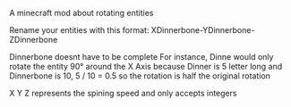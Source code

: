 A minecraft mod about rotating entities

Rename your entities with this format:
XDinnerbone-YDinnerbone-ZDinnerbone

Dinnerbone doesnt have to be complete
For instance, Dinne would only rotate the entity 90° around the X Axis because Dinner is 5 letter long and Dinnerbone is 10, 5 / 10 = 0.5 so the rotation is half the original rotation

X Y Z represents the spining speed and only accepts integers

